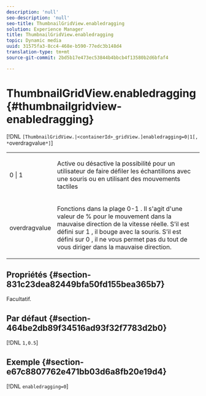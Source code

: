 ```yaml
---
description: 'null'
seo-description: 'null'
seo-title: ThumbnailGridView.enabledragging
solution: Experience Manager
title: ThumbnailGridView.enabledragging
topic: Dynamic media
uuid: 31575fa3-8cc4-468e-b590-77edc3b148d4
translation-type: tm+mt
source-git-commit: 2bd5b17e473ec53844b4bbcb4f13580b2d6bfaf4

---
```



# ThumbnailGridView.enabledragging{#thumbnailgridview-enabledragging}

[!DNL `[ThumbnailGridView.|<containerId>_gridView.]enabledragging=0|1[, *`overdragvalue`*]`]

<table id="table_B1363BFD20204093AAB326A1AB503B93"> 
 <tbody> 
  <tr> 
   <td> <p> <span class="codeph"> 0 | 1 </span> </p> </td> 
   <td> <p> Active ou désactive la possibilité pour un utilisateur de faire défiler les échantillons avec une souris ou en utilisant des mouvements tactiles </p> </td> 
  </tr> 
  <tr> 
   <td> <p> <span class="codeph"> <span class="varname"> overdragvalue </span></span> </p> </td> 
   <td> <p> Fonctions dans la plage <span class="codeph"> 0-1 </span> . Il s'agit d'une valeur de <span class="codeph"> % </span> pour le mouvement dans la mauvaise direction de la vitesse réelle. S’il est défini sur <span class="codeph"> 1 </span>, il bouge avec la souris. S’il est défini sur <span class="codeph"> 0 </span>, il ne vous permet pas du tout de vous diriger dans la mauvaise direction. </p> </td> 
  </tr> 
 </tbody> 
</table>

## Propriétés {#section-831c23dea82449bfa50fd155bea365b7}

Facultatif.

## Par défaut {#section-464be2db89f34516ad93f32f7783d2b0}

[!DNL `1,0.5`]

## Exemple {#section-e67c8807762e471bb03d6a8fb20e19d4}

[!DNL `enabledragging=0`]
